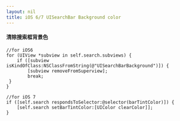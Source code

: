 ```yaml
---
layout: nil
title: iOS 6/7 UISearchBar Background color
---
```


#### 清除搜索框背景色

> 
	//for iOS6
	for (UIView *subview in self.search.subviews) {
    	if ([subview isKindOfClass:NSClassFromString(@"UISearchBarBackground")]) {
        	[subview removeFromSuperview];
        	break;
   	 }  
	}

>
	//for iOS 7 
	if ([self.search respondsToSelector:@selector(barTintColor)]) {
		[self.search setBarTintColor:[UIColor clearColor]];
	}
